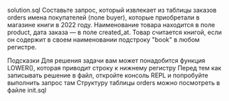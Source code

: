 solution.sql
Составьте запрос, который извлекает из таблицы заказов orders имена покупателей (поле buyer), которые приобретали в магазине книги в 2022 году. Наименование товара находится в поле product, дата заказа — в поле created_at. Товар считается книгой, если он содержит в своем наименовании подстроку "book" в любом регистре.

Подсказки
Для решения задачи вам может понадобится функция LOWER(), которая приводит строку к нижнему регистру
Перед тем как записывать решение в файл, откройте консоль REPL и попробуйте выполнить запрос там
Структуру таблицы orders можно посмотреть в файле init.sql